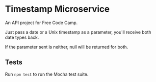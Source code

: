 # Timestamp Microservice

An API project for Free Code Camp.

Just pass a date or a Unix timestamp as a parameter, you'll receive both date types back.

If the parameter sent is neither, null will be returned for both.

## Tests

Run `npm test` to run the Mocha test suite. 